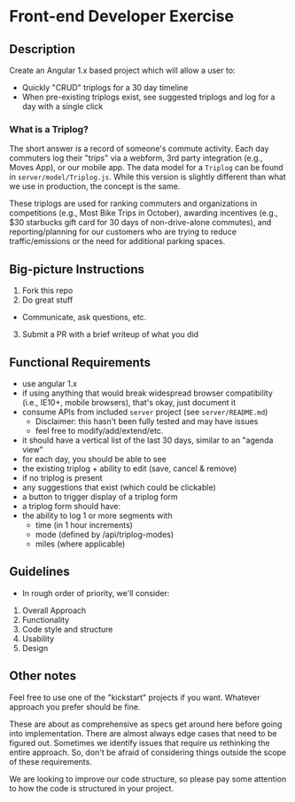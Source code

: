 # Front-end Developer Exercise

## Description

Create an Angular 1.x based project which will allow a user to:
 - Quickly "CRUD" triplogs for a 30 day timeline
 - When pre-existing triplogs exist, see suggested triplogs and log for a day with a single click

### What is a Triplog?

The short answer is a record of someone's commute activity. Each day commuters log their "trips" via a webform, 3rd party integration (e.g., Moves App), or our mobile app. The data model for a `Triplog` can be found in `server/model/Triplog.js`. While this version is slightly different than what we use in production, the concept is the same.

These triplogs are used for ranking commuters and organizations in competitions (e.g., Most Bike Trips in October), awarding incentives (e.g., $30 starbucks gift card for 30 days of non-drive-alone commutes), and reporting/planning for our customers who are trying to reduce traffic/emissions or the need for additional parking spaces.

## Big-picture Instructions 
 
 1. Fork this repo
 2. Do great stuff
  - Communicate, ask questions, etc.
 3. Submit a PR with a brief writeup of what you did

## Functional Requirements
 
 - use angular 1.x
  - if using anything that would break widespread browser compatibility (i.e., IE10+, mobile browsers), that's okay, just document it
 - consume APIs from included `server` project (see `server/README.md`)
   - Disclaimer: this hasn't been fully tested and may have issues
   - feel free to modify/add/extend/etc.
 - it should have a vertical list of the last 30 days, similar to an "agenda view"
 - for each day, you should be able to see
  - the existing triplog + ability to edit (save, cancel & remove)
  - if no triplog is present
   - any suggestions that exist (which could be clickable)
   - a button to trigger display of a triplog form
 - a triplog form should have:
  - the ability to log 1 or more segments with
    - time (in 1 hour increments)
    - mode (defined by /api/triplog-modes)
    - miles (where applicable) 

## Guidelines

 - In rough order of priority, we'll consider:
  1. Overall Approach
  2. Functionality
  3. Code style and structure
  4. Usability
  5. Design
 
## Other notes

Feel free to use one of the "kickstart" projects if you want. Whatever approach you prefer should be fine.

These are about as comprehensive as specs get around here before going into implementation. There are almost always edge cases that need to be figured out. Sometimes we identify issues that require us rethinking the entire approach. So, don't be afraid of considering things outside the scope of these requirements.

We are looking to improve our code structure, so please pay some attention to how the code is structured in your project.
